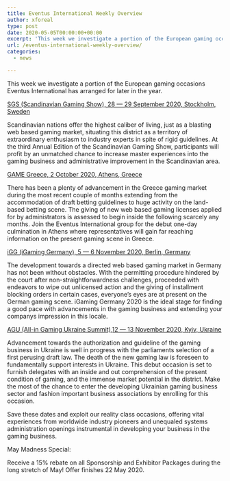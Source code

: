 ```yaml
---
title: Eventus International Weekly Overview
author: xforeal 
type: post
date: 2020-05-05T00:00:00+00:00
excerpt: 'This week we investigate a portion of the European gaming occasions Eventus International has arranged for later in the year '
url: /eventus-international-weekly-overview/
categories:
  - news

---
```

This week we investigate a portion of the European gaming occasions Eventus International has arranged for later in the year. 

<u>SGS (Scandinavian Gaming Show), 28 &#8212; 29 September 2020, Stockholm, Sweden</u>

Scandinavian nations offer the highest caliber of living, just as a blasting web based gaming market, situating this district as a territory of extraordinary enthusiasm to industry experts in spite of rigid guidelines. At the third Annual Edition of the Scandinavian Gaming Show, participants will profit by an unmatched chance to increase master experiences into the gaming business and administrative improvement in the Scandinavian area. 

<u>GAME Greece, 2 October 2020, Athens, Greece</u>

There has been a plenty of advancement in the Greece gaming market during the most recent couple of months extending from the accommodation of draft betting guidelines to huge activity on the land-based betting scene. The giving of new web based gaming licenses applied for by administrators is assessed to begin inside the following scarcely any months. Join the Eventus International group for the debut one-day culmination in Athens where representatives will gain far reaching information on the present gaming scene in Greece. 

<u>iGG (iGaming Germany), 5 &#8212; 6 November 2020, Berlin, Germany</u>

The development towards a directed web based gaming market in Germany has not been without obstacles. With the permitting procedure hindered by the court after non-straightforwardness challenges, proceeded with endeavors to wipe out unlicensed action and the giving of installment blocking orders in certain cases, everyone&#8217;s eyes are at present on the German gaming scene. iGaming Germany 2020 is the ideal stage for finding a good pace with advancements in the gaming business and extending your companys impression in this locale. 

<u>AGU (All-in Gaming Ukraine Summit),12 &#8212; 13 November 2020, Kyiv, Ukraine </u>

Advancement towards the authorization and guideline of the gaming business in Ukraine is well in progress with the parliaments selection of a first perusing draft law. The death of the new gaming law is foreseen to fundamentally support interests in Ukraine. This debut occasion is set to furnish delegates with an inside and out comprehension of the present condition of gaming, and the immense market potential in the district. Make the most of the chance to enter the developing Ukrainian gaming business sector and fashion important business associations by enrolling for this occasion. 

Save these dates and exploit our reality class occasions, offering vital experiences from worldwide industry pioneers and unequaled systems administration openings instrumental in developing your business in the gaming business. 

May Madness Special: 

Receive a 15&percnt; rebate on all Sponsorship and Exhibitor Packages during the long stretch of May! Offer finishes 22 May 2020.